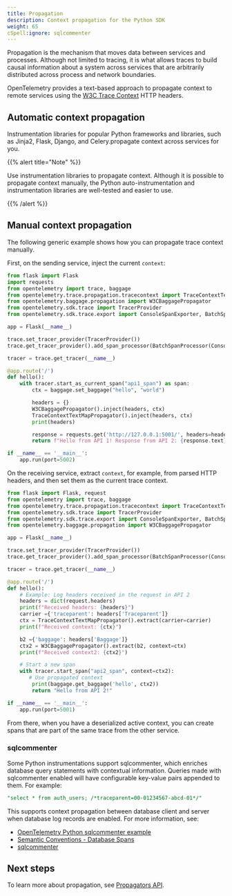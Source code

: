 ```yaml
---
title: Propagation
description: Context propagation for the Python SDK
weight: 65
cSpell:ignore: sqlcommenter
---
```


Propagation is the mechanism that moves data between services and processes.
Although not limited to tracing, it is what allows traces to build causal
information about a system across services that are arbitrarily distributed
across process and network boundaries.

OpenTelemetry provides a text-based approach to propagate context to remote
services using the [W3C Trace Context](https://www.w3.org/TR/trace-context/)
HTTP headers.

## Automatic context propagation

Instrumentation libraries for popular Python frameworks and libraries, such as
Jinja2, Flask, Django, and Celery.propagate context across services for you.

{{% alert title="Note" %}}

Use instrumentation libraries to propagate context. Although it is possible to
propagate context manually, the Python auto-instrumentation and instrumentation
libraries are well-tested and easier to use.

{{% /alert %}}

## Manual context propagation

The following generic example shows how you can propagate trace context
manually.

First, on the sending service, inject the current `context`:

```python
from flask import Flask
import requests
from opentelemetry import trace, baggage
from opentelemetry.trace.propagation.tracecontext import TraceContextTextMapPropagator
from opentelemetry.baggage.propagation import W3CBaggagePropagator
from opentelemetry.sdk.trace import TracerProvider
from opentelemetry.sdk.trace.export import ConsoleSpanExporter, BatchSpanProcessor

app = Flask(__name__)

trace.set_tracer_provider(TracerProvider())
trace.get_tracer_provider().add_span_processor(BatchSpanProcessor(ConsoleSpanExporter()))

tracer = trace.get_tracer(__name__)

@app.route('/')
def hello():
    with tracer.start_as_current_span("api1_span") as span:
        ctx = baggage.set_baggage("hello", "world")

        headers = {}
        W3CBaggagePropagator().inject(headers, ctx)
        TraceContextTextMapPropagator().inject(headers, ctx)
        print(headers)

        response = requests.get('http://127.0.0.1:5001/', headers=headers)
        return f"Hello from API 1! Response from API 2: {response.text}"

if __name__ == '__main__':
    app.run(port=5002)
```

On the receiving service, extract `context`, for example, from parsed HTTP
headers, and then set them as the current trace context.

```python
from flask import Flask, request
from opentelemetry import trace, baggage
from opentelemetry.trace.propagation.tracecontext import TraceContextTextMapPropagator
from opentelemetry.sdk.trace import TracerProvider
from opentelemetry.sdk.trace.export import ConsoleSpanExporter, BatchSpanProcessor
from opentelemetry.baggage.propagation import W3CBaggagePropagator

app = Flask(__name__)

trace.set_tracer_provider(TracerProvider())
trace.get_tracer_provider().add_span_processor(BatchSpanProcessor(ConsoleSpanExporter()))

tracer = trace.get_tracer(__name__)

@app.route('/')
def hello():
    # Example: Log headers received in the request in API 2
    headers = dict(request.headers)
    print(f"Received headers: {headers}")
    carrier ={'traceparent': headers['Traceparent']}
    ctx = TraceContextTextMapPropagator().extract(carrier=carrier)
    print(f"Received context: {ctx}")

    b2 ={'baggage': headers['Baggage']}
    ctx2 = W3CBaggagePropagator().extract(b2, context=ctx)
    print(f"Received context2: {ctx2}")

    # Start a new span
    with tracer.start_span("api2_span", context=ctx2):
       # Use propagated context
        print(baggage.get_baggage('hello', ctx2))
        return "Hello from API 2!"

if __name__ == '__main__':
    app.run(port=5001)
```

From there, when you have a deserialized active context, you can create spans
that are part of the same trace from the other service.

### sqlcommenter

Some Python instrumentations support sqlcommenter, which enriches database query
statements with contextual information. Queries made with sqlcommenter enabled
will have configurable key-value pairs appended to them. For example:

```sql
"select * from auth_users; /*traceparent=00-01234567-abcd-01*/"
```

This supports context propagation between database client and server when
database log records are enabled. For more information, see:

- [OpenTelemetry Python sqlcommenter example](https://opentelemetry-python.readthedocs.io/en/stable/examples/sqlcommenter/README.html)
- [Semantic Conventions - Database Spans](/docs/specs/semconv/database/database-spans/#sql-commenter)
- [sqlcommenter](https://google.github.io/sqlcommenter/)

## Next steps

To learn more about propagation, see
[Propagators API](/docs/specs/otel/context/api-propagators/).
